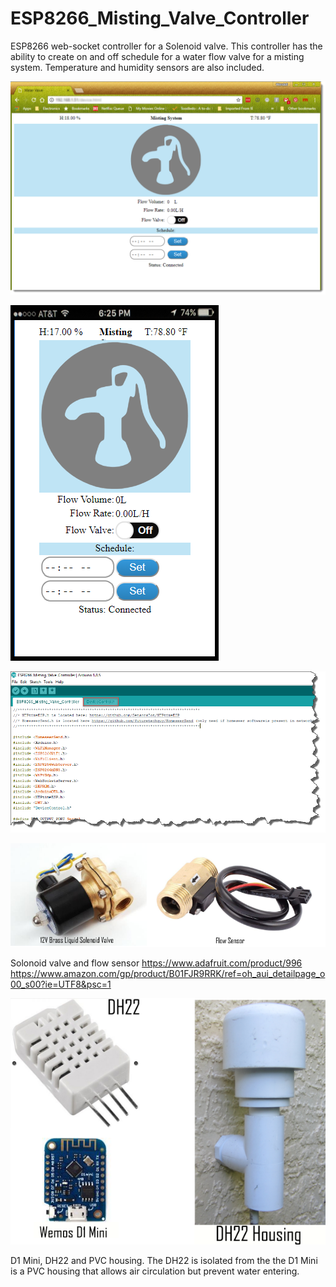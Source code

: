 # ESP8266_Misting_Valve_Controller

ESP8266 web-socket controller for a Solenoid valve. This controller has the ability to create on and off schedule for a water flow valve for a misting system. Temperature and humidity sensors are also included.  


<img src="images/MistingValve.png" width="700"></img>


![valve](/images/iPhoneWaterValve.png)


![DeviceControl](/images/MistingIno.png)


![Valve & Flow Sensor](/images/Sensor&Valve.png)

Solonoid valve and flow sensor
https://www.adafruit.com/product/996
https://www.amazon.com/gp/product/B01FJR9RRK/ref=oh_aui_detailpage_o00_s00?ie=UTF8&psc=1

![Housing D! Mini DH22](/images/Housing_D1Mini.png)

D1 Mini, DH22 and PVC housing. The DH22 is isolated from the the D1 Mini is a PVC housing that allows air circulation but prevent water entering.
